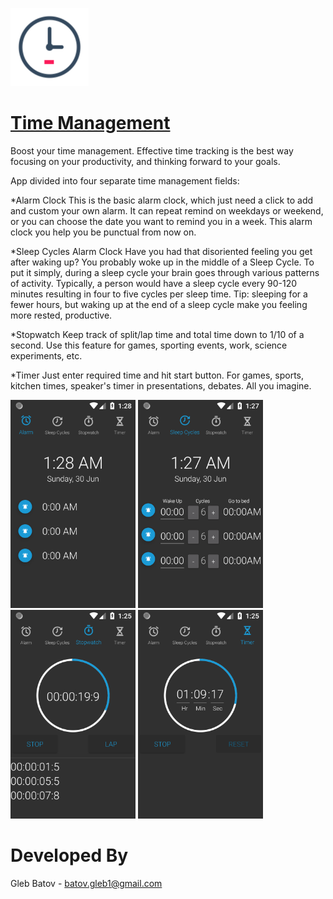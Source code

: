<p align="left">
  <img src="https://github.com/glebbatov/TimeManagement/blob/master/icon512.png?" width="125">
  <a target="_blank" href="https://play.google.com/store/apps/details?id=com.GB.TimeManagement"><h1>Time Management</h1></a>
<p>
  
Boost your time management. Effective time tracking is the best way focusing on your productivity, and thinking forward to your goals.


App divided into four separate time management fields:

*Alarm Clock
This is the basic alarm clock, which just need a click to add and custom your own alarm. It can repeat remind on weekdays or weekend, or you can choose the date you want to remind you in a week. This alarm clock you help you be punctual from now on.

*Sleep Cycles Alarm Clock
Have you had that disoriented feeling you get after waking up? You probably woke up in the middle of a Sleep Cycle. To put it simply, during a sleep cycle your brain goes through various patterns of activity. Typically, a person would have a sleep cycle every 90-120 minutes resulting in four to five cycles per sleep time. Tip: sleeping for a fewer hours, but waking up at the end of a sleep cycle make you feeling more rested, productive. 

*Stopwatch
Keep track of split/lap time and total time down to 1/10 of a second. Use this feature for games, sporting events, work, science experiments, etc.

*Timer
Just enter required time and hit start button. For games, sports, kitchen times, speaker's timer in presentations, debates. All you imagine.

<p>
<p align="left">
  <img src="https://github.com/glebbatov/TimeManagement/blob/master/1.png" width="200">
  <img src="https://github.com/glebbatov/TimeManagement/blob/master/2.png" width="200">
  <img src="https://github.com/glebbatov/TimeManagement/blob/master/3.png" width="200">
  <img src="https://github.com/glebbatov/TimeManagement/blob/master/4.png" width="200">
</p>

# Developed By
Gleb Batov - batov.gleb1@gmail.com
